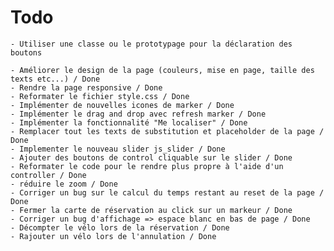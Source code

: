 
# Todo

	
	- Utiliser une classe ou le prototypage pour la déclaration des boutons
	
	- Améliorer le design de la page (couleurs, mise en page, taille des texts etc...) / Done
	- Rendre la page responsive / Done
	- Reformater le fichier style.css / Done
	- Implémenter de nouvelles icones de marker / Done
	- Implémenter le drag and drop avec refresh marker / Done
	- Implémenter la fonctionnalité "Me localiser" / Done
	- Remplacer tout les texts de substitution et placeholder de la page / Done
	- Implementer le nouveau slider js_slider / Done
	- Ajouter des boutons de control cliquable sur le slider / Done
	- Reformater le code pour le rendre plus propre à l'aide d'un controller / Done
	- réduire le zoom / Done
	- Corriger un bug sur le calcul du temps restant au reset de la page / Done
	- Fermer la carte de réservation au click sur un markeur / Done
	- Corriger un bug d'affichage => espace blanc en bas de page / Done
	- Décompter le vélo lors de la réservation / Done
	- Rajouter un vélo lors de l'annulation / Done

